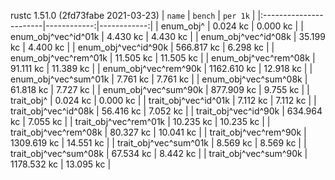 rustc 1.51.0 (2fd73fabe 2021-03-23)
|         `name`         |   `bench`   |  `per 1k`   |
|:-----------------------|------------:|------------:|
| enum_obj^              |    0.024 kc |    0.000 kc |
| enum_obj^vec^id^01k    |    4.430 kc |    4.430 kc |
| enum_obj^vec^id^08k    |   35.199 kc |    4.400 kc |
| enum_obj^vec^id^90k    |  566.817 kc |    6.298 kc |
| enum_obj^vec^rem^01k   |   11.505 kc |   11.505 kc |
| enum_obj^vec^rem^08k   |   91.111 kc |   11.389 kc |
| enum_obj^vec^rem^90k   | 1162.610 kc |   12.918 kc |
| enum_obj^vec^sum^01k   |    7.761 kc |    7.761 kc |
| enum_obj^vec^sum^08k   |   61.818 kc |    7.727 kc |
| enum_obj^vec^sum^90k   |  877.909 kc |    9.755 kc |
| trait_obj^             |    0.024 kc |    0.000 kc |
| trait_obj^vec^id^01k   |    7.112 kc |    7.112 kc |
| trait_obj^vec^id^08k   |   56.416 kc |    7.052 kc |
| trait_obj^vec^id^90k   |  634.964 kc |    7.055 kc |
| trait_obj^vec^rem^01k  |   10.235 kc |   10.235 kc |
| trait_obj^vec^rem^08k  |   80.327 kc |   10.041 kc |
| trait_obj^vec^rem^90k  | 1309.619 kc |   14.551 kc |
| trait_obj^vec^sum^01k  |    8.569 kc |    8.569 kc |
| trait_obj^vec^sum^08k  |   67.534 kc |    8.442 kc |
| trait_obj^vec^sum^90k  | 1178.532 kc |   13.095 kc |

